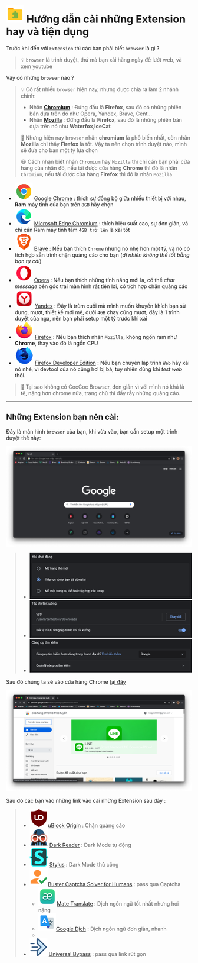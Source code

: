 # ![icons8-extensions_folder.png](https://raw.githubusercontent.com/Zenfection/Image/master/2021/01/10-09-26-29-icons8-extensions_folder.png) Hướng dẫn cài những Extension hay và tiện dụng

Trước khi đến với `Extension` thì các bạn phải biết `browser` là gì ?

> 💡 `browser` là trình duyệt, thứ mà bạn xài hàng ngày để lướt web, và xem youtube

Vậy có những `browser` nào ?

> 💡 Có rất nhiều `browser` hiện nay, nhưng được chia ra làm 2 nhánh chính:
> 
> - Nhân **[Chromium](https://vi.wikipedia.org/wiki/Chromium_(tr%C3%ACnh_duy%E1%BB%87t))** : Đứng đầu là **Firefox**, sau đó có những phiên bản dựa trên đó như Opera, Yandex, Brave, Cent...
> - Nhân **[Mozilla](https://vi.wikipedia.org/wiki/Tập_đoàn_Mozilla)** :  Đứng đầu là  **Firefox**, sau đó là những phiên bản dựa trên nó như **Waterfox**,**IceCat** 
> 
> 🤣 Nhưng hiện nay `browser` nhân **chromium** là phổ biến nhất, còn nhân **Mozilla** chỉ thấy **Firefox** là tốt. Vậy ta nên chọn trình duyệt nào, mình sẽ đưa cho bạn một tý lựa chọn
> 
> 😆 Cách nhận biết nhân `Chromium` hay `Mozilla` thì chỉ cần bạn phải cửa hàng của nhân đó, nếu tải được cửa hàng **Chrome** thì đó là nhân `Chromium`, nếu tải được cửa hàng **Firefox** thì đó là nhân `Mozilla`

- ![icons8chromepng](https://raw.githubusercontent.com/Zenfection/Image/master/2021/01/10-09-39-56-icons8-chrome.png) [Google Chrome](https://www.google.com/intl/vi_vn/chrome/) : thích sự đồng bộ giữa nhiều thiết bị với nhau, **Ram** máy tính của bạn trên `8GB` hãy chọn
- ![icons8-microsoft_edge.png](https://raw.githubusercontent.com/Zenfection/Image/master/2021/01/10-09-41-12-icons8-microsoft_edge.png) [Microsoft Edge Chromium](https://www.microsoft.com/vi-vn/edge) : thích hiệu suất cao, sự đơn giản, và chỉ cần Ram máy tính tầm `4GB trở lên` là xài tốt
- ![icons8-brave_web_browser.png](https://raw.githubusercontent.com/Zenfection/Image/master/2021/01/10-09-42-58-icons8-brave_web_browser.png) [Brave](https://brave.com/) : Nếu bạn thích `Chrome` nhưng nó nhẹ hơn một tý, và nó có tích hợp sẵn trình chặn quảng cáo cho bạn (*dĩ nhiên không thể tốt bằng bạn tự cài*)
- ![icons8-opera.png](https://raw.githubusercontent.com/Zenfection/Image/master/2021/01/10-09-45-22-icons8-opera.png) [Opera](https://www.opera.com/vi) : Nếu bạn thích những tính năng mới lạ, có thể *chat message* bên góc trai màn hình rất tiện lợi, có tích hợp chặn quảng cáo
- ![Yandex_Browser.png](https://raw.githubusercontent.com/Zenfection/Image/master/2021/01/10-09-48-22-Yandex_Browser.png) [Yandex](https://browser.yandex.com/) : Đây là trùm cuối mà mình muốn khuyến khích bạn sử dụng, mượt, thiết kế mới mẻ, dưới `4GB` chạy cũng mượt, đây là 1 trình duyệt của nga, nên bạn phải setup một tý trước khi xài
- ![815px-Firefox_logo,_2019.svg - 01.png](https://raw.githubusercontent.com/Zenfection/Image/master/2021/01/10-09-51-28-815px-Firefox_logo%2C_2019.svg%20-%2001.png) [Firefox](https://www.mozilla.org/vi/firefox/new/) : Nếu bạn thích nhân `Mozilla`, không ngốn ram như **Chrome**, thay vào đó là ngốn CPU
- ![logo-developer-quantum - 01.png](https://raw.githubusercontent.com/Zenfection/Image/master/2021/01/10-09-53-35-logo-developer-quantum%20-%2001.png) [Firefox Developer Edition](https://www.mozilla.org/vi/firefox/developer/) : Nếu bạn chuyên lập trình `Web` hãy xài nó nhé, vì devtool của nó cũng hơi bị bá, tuy nhiên dùng khi *test web* thôi.

> 👻 Tại sao không có CocCoc Browser, đơn giản vì với mình nó khá là tệ, nặng hơn chrome nữa, trang chủ thì đầy rẫy những quảng cáo.

---

## Những Extension bạn nên cài:

Đây là màn hình `browser` của bạn, khi vừa vào, bạn cần setup một trình duyệt thế này:

![Ảnh chụp Màn hình 2021-01-10 lúc 09.56.32.png](https://raw.githubusercontent.com/Zenfection/Image/master/2021/01/10-09-56-40-A%CC%89nh%20chu%CC%A3p%20Ma%CC%80n%20hi%CC%80nh%202021-01-10%20lu%CC%81c%2009.56.32.png)

> - ![Ảnh chụp Màn hình 2021-01-10 lúc 09.57.25.png](https://raw.githubusercontent.com/Zenfection/Image/master/2021/01/10-09-57-29-A%CC%89nh%20chu%CC%A3p%20Ma%CC%80n%20hi%CC%80nh%202021-01-10%20lu%CC%81c%2009.57.25.png)
> - ![Ảnh chụp Màn hình 2021-01-10 lúc 09.58.12.png](https://raw.githubusercontent.com/Zenfection/Image/master/2021/01/10-09-58-19-A%CC%89nh%20chu%CC%A3p%20Ma%CC%80n%20hi%CC%80nh%202021-01-10%20lu%CC%81c%2009.58.12.png)
> - ![Ảnh chụp Màn hình 2021-01-10 lúc 09.58.40.png](https://raw.githubusercontent.com/Zenfection/Image/master/2021/01/10-09-58-46-A%CC%89nh%20chu%CC%A3p%20Ma%CC%80n%20hi%CC%80nh%202021-01-10%20lu%CC%81c%2009.58.40.png)

Sau đó chúng ta sẽ vào cửa hàng Chrome [tại đây](https://chrome.google.com/webstore/category/extensions?hl=vi)

![Ảnh chụp Màn hình 2021-01-10 lúc 09.59.11.png](https://raw.githubusercontent.com/Zenfection/Image/master/2021/01/10-09-59-31-A%CC%89nh%20chu%CC%A3p%20Ma%CC%80n%20hi%CC%80nh%202021-01-10%20lu%CC%81c%2009.59.11.png)

Sau đó các bạn vào những link vào cài những Extension sau đây : 

> - ![1024px-UBlock_Origin.svg - 01.png](https://raw.githubusercontent.com/Zenfection/Image/master/2021/01/10-10-02-54-1024px-UBlock_Origin.svg%20-%2001.png)[uBlock Origin](https://chrome.google.com/webstore/detail/ublock-origin/cjpalhdlnbpafiamejdnhcphjbkeiagm?hl=vi) : Chặn quảng cáo
> - ![darkreader.png](https://raw.githubusercontent.com/Zenfection/Image/master/2021/01/10-10-01-50-darkreader.png) [Dark Reader](https://chrome.google.com/webstore/detail/dark-reader/eimadpbcbfnmbkopoojfekhnkhdbieeh?hl=vi) : Dark Mode tự động
> - ![Stylus_logo - 01.png](https://raw.githubusercontent.com/Zenfection/Image/master/2021/01/10-10-08-08-Stylus_logo%20-%2001.png) [Stylus](https://chrome.google.com/webstore/detail/stylus/clngdbkpkpeebahjckkjfobafhncgmne) : Dark Mode thủ công
> - ![busterhuman.png](https://raw.githubusercontent.com/Zenfection/Image/master/2021/01/10-10-07-11-busterhuman.png)[Buster Captcha Solver for Humans](https://chrome.google.com/webstore/detail/buster-captcha-solver-for/mpbjkejclgfgadiemmefgebjfooflfhl) : pass qua Captcha
>   - ![Mate_Translate_Alt.png](https://raw.githubusercontent.com/Zenfection/Image/master/2021/01/10-10-06-18-Mate_Translate_Alt.png)[Mate Translate](https://chrome.google.com/webstore/detail/mate-translate-%E2%80%93-translat/ihmgiclibbndffejedjimfjmfoabpcke) : Dịch ngôn ngữ tốt nhất nhưng hơi nặng
>   - ![icons8-google_translate.png](https://raw.githubusercontent.com/Zenfection/Image/master/2021/01/10-10-59-40-icons8-google_translate.png)[Google Dịch](https://chrome.google.com/webstore/detail/google-translate/aapbdbdomjkkjkaonfhkkikfgjllcleb?hl=vi) : Dịch ngôn ngữ đơn giản, nhanh
>   - 
> - ![48.png](https://raw.githubusercontent.com/Zenfection/Image/master/2021/01/10-10-13-05-48.png) [Universal Bypass](https://universal-bypass.org/) : pass qua link rút gọn
